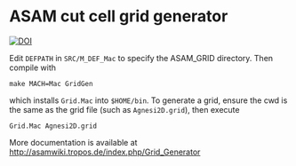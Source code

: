 ASAM cut cell grid generator
============================

[![DOI](https://zenodo.org/badge/48172254.svg)](https://zenodo.org/badge/latestdoi/48172254)

Edit `DEFPATH` in `SRC/M_DEF_Mac` to specify the ASAM_GRID directory.  Then compile with
    
    make MACH=Mac GridGen

which installs `Grid.Mac` into `$HOME/bin`.  To generate a grid, ensure the cwd is the same as the grid file (such as `Agnesi2D.grid`), then execute

    Grid.Mac Agnesi2D.grid
    
More documentation is available at http://asamwiki.tropos.de/index.php/Grid_Generator
